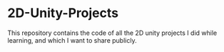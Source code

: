 # 2D-Unity-Projects
This repository contains the code of all the 2D unity projects I did while learning, and which I want to share publicly.
